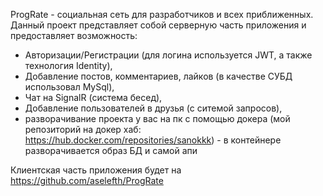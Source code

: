ProgRate - социальная сеть для разработчиков и всех приближенных.
Данный проект представляет собой серверную часть приложения и предоставляет возможность:
- Авторизации/Регистрации (для логина используется JWT, а также технология Identity),
- Добавление постов, комментариев, лайков (в качестве СУБД использовал MySql),
- Чат на SignalR (система бесед),
- Добавление пользователей в друзья (с ситемой запросов),
- разворачивание проекта у вас на пк с помощью докера (мой репозиторий на докер хаб: https://hub.docker.com/repositories/sanokkk) - в контейнере разворачивается образ БД и самой апи

Клиентская часть приложения будет на https://github.com/aselefth/ProgRate
